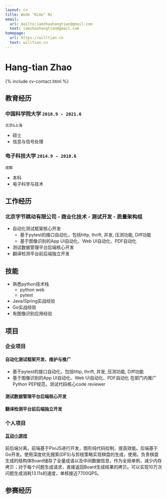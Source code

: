 ```yaml
---
layout: cv
title: Wode "Nimo" Ni
email:
  url: mailto:iamzhaohangtian@gmail.com
  text: iamzhaohangtian@gmail.com
homepage:
  url: https://willtian.cn
  text: willtian.cn
---
```


# Hang-tian **Zhao**

<!--
include contact information from the front matter
Supported arguments:
    - homepage: url, text
    - phone
    - email
-->

{% include cv-contact.html %}

## 教育经历

### **中国科学院大学** `2018.9 - 2021.6`

```
北京&上海
```

- 硕士
- 信息与信号处理

### **电子科技大学** `2014.9 - 2018.6`

```
成都
```

- 本科
- 电子科学与技术


## 工作经历

### 北京字节跳动有限公司 - 商业化技术 - 测试开发 - 质量架构组
- 自动化测试框架核心开发
  - 基于pytest的接口自动化，包括http, thrift, 并发, 压测功能, Diff功能
  - 基于图像识别的App UI自动化、Web UI自动化、PDF自动化
- 测试数据管理平台后端核心开发
- 翻译检测平台前后端独立开发

## 技能
- 熟悉python技术栈
  - python web
  - pytest
- Java/Spring实战经验
- Go实战经验
- 有图像识别应用经验

## 项目
### 企业项目
#### 自动化测试框架开发、维护与推广
  - 基于pytest的接口自动化，包括http, thrift, 并发, 压测功能, Diff功能
  - 基于图像识别的App UI自动化、Web UI自动化、PDF自动化
在部门内推广Python PEP规范，测试代码核心code reviewer

#### 测试数据管理平台后端核心开发
#### 翻译检测平台前后端独立开发


### 个人项目
#### [互动小游戏](https://github.com/Zhao-hangtian/happy-star)
前后端分离，前端基于PixiJS进行开发，图形纯代码绘制，提高效能。后端基于Go开发。使用深度优先搜索(DFS)与剪枝策略实现棋盘的生成，使用。负责棋盘生成的结构体Board储存了全量成语以及中间数据信息，作为全局单例，减少内存拷贝；对于每个问题生成请求，直接返回Board生成结果的拷贝。可以实现10万次问题生成消耗13.11s的速度，单核接近7700QPS。


## 参赛经历



<!-- ### Footer

Last updated: May 2013 -->
